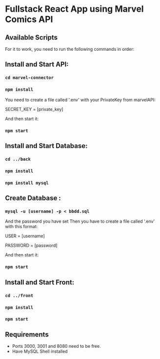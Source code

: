 # Fullstack React App using Marvel Comics API


## Available Scripts

For it to work, you need to run the following commands in order:


## Install and Start API:

### `cd marvel-connector`
### `npm install`

You need to create a file called '.env' with your PrivateKey from marvelAPI:

SECRET_KEY = [private_key]


And then start it:

### `npm start`


## Install and Start Database:
### `cd ../back`
### `npm install`
### `npm install mysql`

## Create Database :
### `mysql -u [username] -p < bbdd.sql`

And the password you have set
Then you have to create a file called '.env' with this format:

USER = [username]

PASSWORD = [password]


And then start it:

### `npm start`

## Install and Start Front:
### `cd ../front`
### `npm install`
### `npm start`


## Requirements
* Ports 3000, 3001 and 8080 need to be free.
* Have MySQL Shell installed


